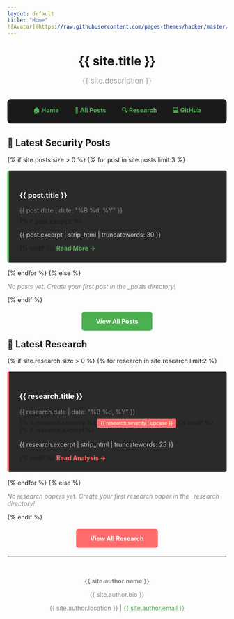 ```yaml
---
layout: default
title: "Home"
![Avatar](https://raw.githubusercontent.com/pages-themes/hacker/master/thumbnail.png){: .avatar}
---
```


<div style="text-align: center; margin-bottom: 2rem;">
  <h1>{{ site.title }}</h1>
  <p style="font-size: 1.2em; color: #a0a0a0;">{{ site.description }}</p>
</div>

<nav style="background: #1a1a1a; padding: 1rem; margin-bottom: 2rem; border-radius: 8px; text-align: center;">
  <a href="{{ '/' | relative_url }}" style="color: #4CAF50; margin: 0 1rem; text-decoration: none; font-weight: bold;">🏠 Home</a>
  <a href="{{ '/posts/' | relative_url }}" style="color: #4CAF50; margin: 0 1rem; text-decoration: none; font-weight: bold;">📝 All Posts</a>
  <a href="{{ '/research/' | relative_url }}" style="color: #4CAF50; margin: 0 1rem; text-decoration: none; font-weight: bold;">🔍 Research</a>
  <a href="https://github.com/{{ site.author.github }}" style="color: #4CAF50; margin: 0 1rem; text-decoration: none; font-weight: bold;">💻 GitHub</a>
</nav>

## 🚨 Latest Security Posts

{% if site.posts.size > 0 %}
{% for post in site.posts limit:3 %}
<div style="background: #2a2a2a; padding: 1.5rem; margin: 1rem 0; border-left: 4px solid #4CAF50; border-radius: 4px;">
  <h3><a href="{{ post.url | relative_url }}" style="color: #ffffff; text-decoration: none;">{{ post.title }}</a></h3>
  <p style="color: #888; margin: 0.5rem 0;">{{ post.date | date: "%B %d, %Y" }}</p>
  {% if post.excerpt %}
  <p style="color: #ccc;">{{ post.excerpt | strip_html | truncatewords: 30 }}</p>
  {% endif %}
  <a href="{{ post.url | relative_url }}" style="color: #4CAF50; text-decoration: none; font-weight: bold;">Read More →</a>
</div>
{% endfor %}
{% else %}
<p style="color: #888; font-style: italic;">No posts yet. Create your first post in the _posts directory!</p>
{% endif %}

<div style="text-align: center; margin: 2rem 0;">
  <a href="{{ '/posts/' | relative_url }}" style="background: #4CAF50; color: white; padding: 0.8rem 2rem; border-radius: 5px; text-decoration: none; font-weight: bold;">View All Posts</a>
</div>

## 🔬 Latest Research

{% if site.research.size > 0 %}
{% for research in site.research limit:2 %}
<div style="background: #2a2a2a; padding: 1.5rem; margin: 1rem 0; border-left: 4px solid #FF6B6B; border-radius: 4px;">
  <h3><a href="{{ research.url | relative_url }}" style="color: #ffffff; text-decoration: none;">{{ research.title }}</a></h3>
  <p style="color: #888; margin: 0.5rem 0;">{{ research.date | date: "%B %d, %Y" }}</p>
  {% if research.severity %}
  <span style="background: #FF6B6B; color: white; padding: 0.2rem 0.5rem; border-radius: 3px; font-size: 0.8em;">{{ research.severity | upcase }}</span>
  {% endif %}
  {% if research.excerpt %}
  <p style="color: #ccc; margin-top: 1rem;">{{ research.excerpt | strip_html | truncatewords: 25 }}</p>
  {% endif %}
  <a href="{{ research.url | relative_url }}" style="color: #FF6B6B; text-decoration: none; font-weight: bold;">Read Analysis →</a>
</div>
{% endfor %}
{% else %}
<p style="color: #888; font-style: italic;">No research papers yet. Create your first research paper in the _research directory!</p>
{% endif %}

<div style="text-align: center; margin: 2rem 0;">
  <a href="{{ '/research/' | relative_url }}" style="background: #FF6B6B; color: white; padding: 0.8rem 2rem; border-radius: 5px; text-decoration: none; font-weight: bold;">View All Research</a>
</div>

---

<div style="text-align: center; color: #888; margin-top: 3rem;">
  <p><strong>{{ site.author.name }}</strong></p>
  <p>{{ site.author.bio }}</p>
  <p>{{ site.author.location }} | <a href="mailto:{{ site.author.email }}" style="color: #4CAF50;">{{ site.author.email }}</a></p>
</div>
